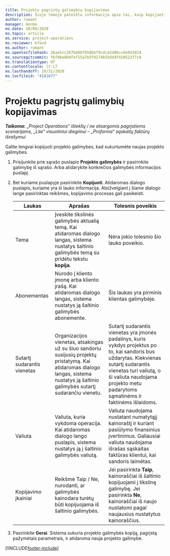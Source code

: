 ```yaml
---
title: Projektu pagrįstų galimybių kopijavimas
description: Šioje temoje pateikta informacija apie tai, kaip kopijuoti projektu pagrįstas galimybes programoje „Project Operations“.
author: rumant
manager: Annbe
ms.date: 10/09/2020
ms.topic: article
ms.service: project-operations
ms.reviewer: kfend
ms.author: rumant
ms.openlocfilehash: 26ae5cc267bb06f958bbf9cdce2d80ccde9d3d24
ms.sourcegitcommit: f6f86e80dfef15a7b5f9174b55dddf410522f7c8
ms.translationtype: HT
ms.contentlocale: lt-LT
ms.lasthandoff: 10/31/2020
ms.locfileid: "4181677"
---
```

# <a name="copy-project-based-opportunities"></a>Projektu pagrįstų galimybių kopijavimas

_**Taikoma:** „Project Operations“ išteklių / ne atsargomis pagrįstiems scenarijams, „Lite“ visuotiniui diegimui – „Proforma“ sąskaitų faktūrų išrašymui_


Galite lengvai kopijuoti projekto galimybes, kad sukurtumėte naujas projekto galimybes. 

1. Prisijunkite prie sąrašo puslapio **Projekto galimybės** ir pasirinkite galimybę iš sąrašo. Arba atidarykite konkrečios galimybės informacijos puslapį. 
2. Bet kuriame puslapyje pasirinkite **Kopijuoti**. Atidaromas dialogo puslapis, kuriame yra ši lauko informacija. Atsižvelgiant į šiame dialogo lange pasirinktas reikšmes, kopijavimo procesas gali pasikeisti.

    | **Laukas** | **Aprašas** | **Tolesnis poveikis** |
    | --- | --- | --- |
    | Tema | Įveskite tikslinės galimybės aktualią temą. Kai atidaromas dialogo langas, sistema nustatys šaltinio galimybės temą su pridėtu tekstu **kopija**. | Nėra jokio tolesnio šio lauko poveikio. |
    | Abonementas | Nurodo į kliento įmonę arba kliento įrašą. Kai atidaromas dialogo langas, sistema nustatys ją šaltinio galimybės abonemente. | Šis laukas yra pirminis klientas galimybėje. |
    | Sutartį sudarantis vienetas | Organizacijos vienetas, atsakingas už su šiuo sandoriu susijusių projektų pristatymą. Kai atidaromas dialogo langas, sistema nustatys ją šaltinio galimybės sutartį sudarančiu vienetu. | Sutartį sudarantis vienetas yra įmonės padalinys, kuris vykdys projektus po to, kai sandoris bus uždarytas. Kiekvienas sutartį sudarantis vienetas turi valiutą, o ši valiuta naudojama projekto metu padarytoms sąmatinėms ir faktinėms išlaidoms. |
    | Valiuta | Valiuta, kuria vykdoma operacija. Kai atidaromas dialogo lango puslapis, sistema nustatys ją į šaltinio galimybės valiutą. | Valiuta naudojama nustatant numatytąjį kainoraštį ir kuriant pasiūlymo finansinius įvertinimus. Galiausiai valiuta naudojama išrašas sąskaitas faktūras klientui, kai sandoris laimėtas. |
    | Kopijavimo įkainiai | Reikšmė Taip / Ne, nurodanti, ar galimybės kainodara turėtų būti kopijuojama iš šaltinio galimybės. | Jei pasirinkta **Taip**, kainoraščiai iš šaltinio kopijuojami į tikslinę galimybę. Jei pasirinkta **Ne**, kainoraščiai iš naujo nustatomi pagal naujausius nustatytus kainoraščius. |

3. Pasirinkite **Gerai**. Sistema sukuria projekto galimybės kopiją, pagrįstą pažymėtais parametrais, ir atidaroma nauja projekto galimybė.


[!INCLUDE[footer-include](../includes/footer-banner.md)]